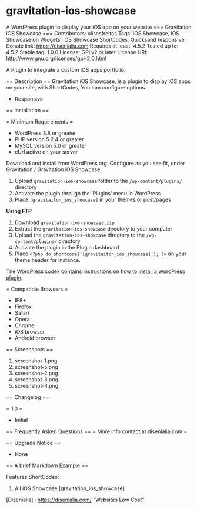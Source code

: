 # gravitation-ios-showcase
A WordPress plugin to display your iOS app on your website
=== Gravitation iOS Showcase ===
Contributors: ulisesfreitas
Tags: iOS Showcase, iOS Showcase on Widgets, iOS Showcase Shortcodes, Quicksand responsive
Donate link: https://disenialia.com
Requires at least: 4.5.2
Tested up to: 4.5.2
Stable tag: 1.0.0
License: GPLv2 or later
License URI: http://www.gnu.org/licenses/gpl-2.0.html

A Plugin to integrate a custom iOS apps portfolio.

== Description ==
Gravitation iOS Showcase, is a plugin to display iOS apps on your site, with ShortCodes, You can configure options.
 - Responsive

== Installation ==

= Minimum Requirements =

* WordPress 3.8 or greater
* PHP version 5.2.4 or greater
* MySQL version 5.0 or greater
* cUrl active on your server

Download and install from WordPress.org.
Configure as you see fit, under Gravitation / Gravitation iOS Showcase.
1. Upload `gravitation-ios-showcase` folder to the `/wp-content/plugins/` directory
2. Activate the plugin through the 'Plugins' menu in WordPress
3. Place `[gravitaiton_ios_showcase]` in your themes or post/pages

**Using FTP**

1. Download `gravitation-ios-showcase.zip`
2. Extract the `gravitation-ios-showcase` directory to your computer
3. Upload the `gravitation-ios-showcase` directory to the `/wp-content/plugins/` directory
4. Activate the plugin in the Plugin dashboard
5. Place `<?php do_shortcode('[gravitaiton_ios_showcase]'); ?>` on your theme header for instance.


The WordPress codex contains [instructions on how to install a WordPress plugin](http://codex.wordpress.org/Managing_Plugins#Manual_Plugin_Installation).

= Compatible Browsers =

* IE8+
* Firefox
* Safari
* Opera
* Chrome
* iOS browser
* Android browser

== Screenshots ==
1. screenshot-1.png
2. screenshot-5.png
3. screenshot-2.png
4. screenshot-3.png
5. screenshot-4.png



== Changelog ==

= 1.0 =
* Initial


== Frequently Asked Questions ==
= More info contact at disenialia.com =

== Upgrade Notice ==
* None

== A brief Markdown Example ==

Features ShortCodes:

1. All iOS Showcase [gravitation_ios_showcase]


[Disenialia] : https://disenialia.com/ "Websites Low Cost"
